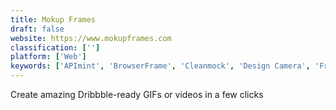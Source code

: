 ```yaml
---
title: Mokup Frames
draft: false 
website: https://www.mokupframes.com
classification: ['']
platform: ['Web']
keywords: ['APImint', 'BrowserFrame', 'Cleanmock', 'Design Camera', 'Frrames Mockups', 'Hamok', 'Live Mockups', 'Mock', 'ScreenSpace Mockup', 'The Mockup Club', 'UsabilityHub', 'Vector Mockups Library']
---
```

Create amazing Dribbble-ready GIFs or videos in a few clicks